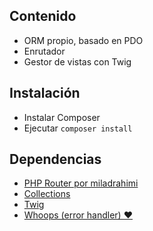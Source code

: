 ## Contenido
* ORM propio, basado en PDO
* Enrutador
* Gestor de vistas con Twig

## Instalación
* Instalar Composer
* Ejecutar `composer install`

## Dependencias
* [PHP Router por miladrahimi](https://github.com/miladrahimi/phprouter)
* [Collections](https://github.com/tightenco/collect)
* [Twig](https://github.com/twigphp/Twig)
* [Whoops (error handler) ♥](https://github.com/filp/whoops)
